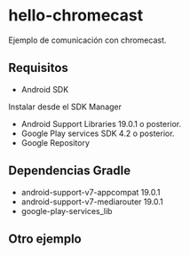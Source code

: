 hello-chromecast
================

Ejemplo de comunicación con chromecast.


Requisitos
----------

- Android SDK

Instalar desde el SDK Manager

  - Android Support Libraries 19.0.1 o posterior.
  - Google Play services SDK 4.2 o posterior.
  - Google Repository


Dependencias Gradle
-------------------

- android-support-v7-appcompat 19.0.1
- android-support-v7-mediarouter 19.0.1
- google-play-services_lib


Otro ejemplo
------------

